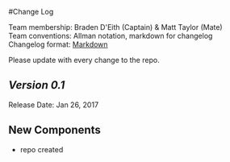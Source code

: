 #Change Log

Team membership:  Braden D'Eith (Captain) & Matt Taylor (Mate)  
Team conventions: Allman notation, markdown for changelog  
Changelog format: [Markdown](https://github.com/adam-p/markdown-here/wiki/Markdown-Cheatsheet) 

Please update with every change to the repo.

## *Version 0.1*

Release Date: Jan 26, 2017

## New Components

-   repo created



